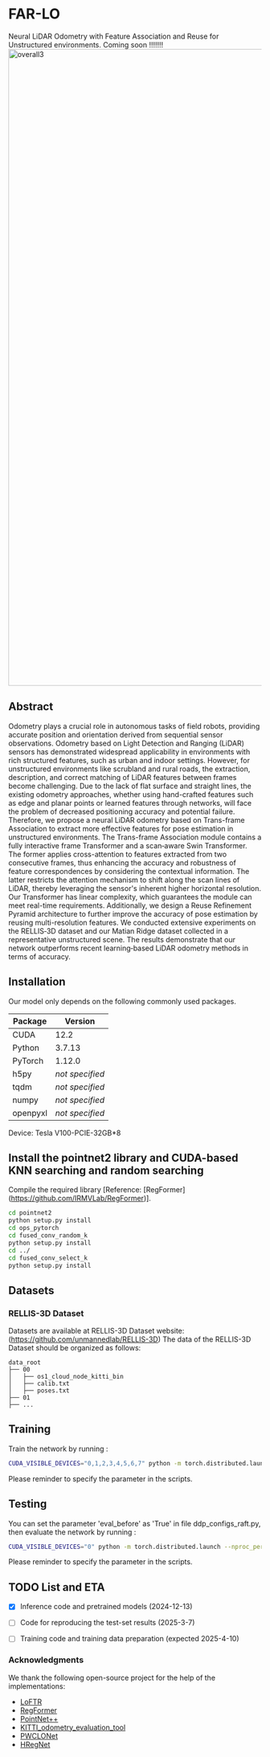 # FAR-LO
Neural LiDAR Odometry with Feature Association and Reuse for Unstructured environments. Coming soon !!!!!!!
<img width="1268" alt="overall3" src="https://github.com/user-attachments/assets/29728bc5-d1df-4da3-9f94-b9c1e37ac9c7" />

## Abstract
Odometry plays a crucial role in autonomous tasks of field robots, providing accurate position and orientation derived from sequential sensor observations. Odometry based on Light Detection and Ranging (LiDAR) sensors has demonstrated widespread applicability in environments with rich structured features, such as urban and indoor settings. However, for unstructured environments like scrubland and rural roads, the extraction, description, and correct matching of LiDAR features between frames become challenging. Due to the lack of flat surface and straight lines, the existing odometry approaches, whether using hand-crafted features such as edge and planar points or learned features through networks, will face the problem of decreased positioning accuracy and potential failure. Therefore, we propose a neural LiDAR odometry based on Trans-frame Association to extract more effective features for pose estimation in unstructured environments. The Trans-frame Association module contains a fully interactive frame Transformer and a scan‐aware Swin Transformer. The former applies cross-attention to features extracted from two consecutive frames, thus enhancing the accuracy and robustness of feature correspondences by considering the contextual information. The latter restricts the attention mechanism to shift along the scan lines of LiDAR, thereby leveraging the sensor's inherent higher horizontal resolution. Our Transformer has linear complexity, which guarantees the module can meet real-time requirements. Additionally, we design a Reuse Refinement Pyramid architecture to further improve the accuracy of pose estimation by reusing multi-resolution features. We conducted extensive experiments on the RELLIS‐3D dataset and our Matian Ridge dataset collected in a representative unstructured scene. The results demonstrate that our network outperforms recent learning‐based LiDAR odometry methods in terms of accuracy.

## Installation
Our model only depends on the following commonly used packages.

| Package      | Version                          |
| ------------ | -------------------------------- |
| CUDA         |  12.2                            |
| Python       |  3.7.13                          |
| PyTorch      |  1.12.0                          |
| h5py         | *not specified*                  |
| tqdm         | *not specified*                  |
| numpy        | *not specified*                  |
| openpyxl     | *not specified*                  |

Device: Tesla V100-PCIE-32GB*8

## Install the pointnet2 library and CUDA-based KNN searching and random searching
Compile the required library [Reference: [RegFormer] (https://github.com/IRMVLab/RegFormer)].
```bash
cd pointnet2
python setup.py install
cd ops_pytorch
cd fused_conv_random_k
python setup.py install
cd ../
cd fused_conv_select_k
python setup.py install
```


## Datasets
### RELLIS-3D Dataset
Datasets are available at RELLIS-3D Dataset website: (https://github.com/unmannedlab/RELLIS-3D) The data of the RELLIS-3D Dataset should be organized as follows:

```
data_root
├── 00
│   ├── os1_cloud_node_kitti_bin
│   ├── calib.txt
│   ├── poses.txt
├── 01
├── ...
```


## Training
Train the network by running :
```bash
CUDA_VISIBLE_DEVICES="0,1,2,3,4,5,6,7" python -m torch.distributed.launch --nproc_per_node 8 ddp_train_raft.py
```
Please reminder to specify the parameter in the scripts.

## Testing
You can set the parameter 'eval_before' as 'True' in file ddp_configs_raft.py, then evaluate the network by running :
```bash
CUDA_VISIBLE_DEVICES="0" python -m torch.distributed.launch --nproc_per_node 1 ddp_train_raft.py
```
Please reminder to specify the parameter in the scripts.

## TODO List and ETA
- [x] Inference code and pretrained models (2024-12-13)
- [ ] Code for reproducing the test-set results (2025-3-7)
- [ ] Training code and training data preparation (expected 2025-4-10)


### Acknowledgments
We thank the following open-source project for the help of the implementations:
- [LoFTR](https://github.com/zju3dv/LoFTR)
- [RegFormer](https://github.com/IRMVLab/RegFormer)
- [PointNet++](https://github.com/charlesq34/pointnet2) 
- [KITTI_odometry_evaluation_tool](https://github.com/LeoQLi/KITTI_odometry_evaluation_tool) 
- [PWCLONet](https://github.com/IRMVLab/PWCLONet)
- [HRegNet](https://github.com/ispc-lab/HRegNet)
